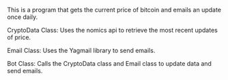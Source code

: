 This is a program that gets the current price of bitcoin and emails an update once daily.

CryptoData Class: 
Uses the nomics api to retrieve the most recent updates of price. 

Email Class: 
Uses the Yagmail library to send emails. 

Bot Class: 
Calls the CryptoData class and Email class to update data and send emails.


